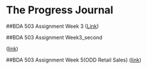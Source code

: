 # The Progress Journal

##BDA 503 Assignment Week 3 
([Link](https://mef-bda503.github.io/pj18-gokceezeroglu/week3.html))

##BDA 503 Assignment Week3_second

([link](https://mef-bda503.github.io/pj18-gokceezeroglu/week3_assign_update.html))

##BDA 503 Assignment Week 5(ODD Retail Sales)
([link](https://mef-bda503.github.io/pj18-gokceezeroglu/ODD_retail_sales_2016_gokce_ezeroglu.html))
